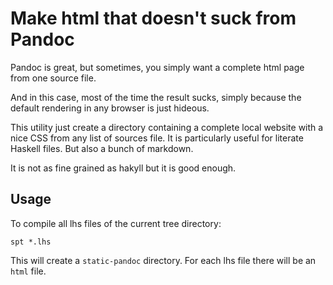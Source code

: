 # Make html that doesn't suck from Pandoc

Pandoc is great, but sometimes,
you simply want a complete html page from one source file.

And in this case, most of the time the result sucks, simply because the default rendering in any browser is just hideous.

This utility just create a directory containing a
complete local website with a nice CSS from any list of sources file.
It is particularly useful for literate Haskell files.
But also a bunch of markdown.

It is not as fine grained as hakyll but it is good enough.


## Usage

To compile all lhs files of the current tree directory:

```
spt *.lhs
```

This will create a `static-pandoc` directory.
For each lhs file there will be an `html` file.

